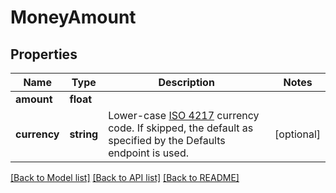 # MoneyAmount

## Properties
Name | Type | Description | Notes
------------ | ------------- | ------------- | -------------
**amount** | **float** |  | 
**currency** | **string** | Lower-case [ISO 4217](https://en.wikipedia.org/wiki/ISO_4217) currency code. If skipped, the default as specified by the Defaults endpoint is used. | [optional] 

[[Back to Model list]](../README.md#documentation-for-models) [[Back to API list]](../README.md#documentation-for-api-endpoints) [[Back to README]](../README.md)


